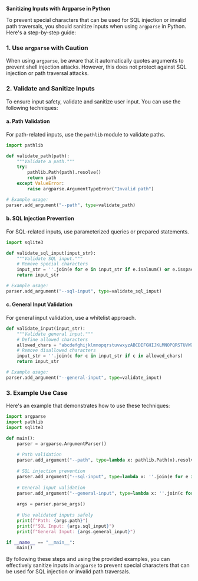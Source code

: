 **Sanitizing Inputs with Argparse in Python**

To prevent special characters that can be used for SQL injection or invalid path traversals, you should sanitize inputs when using `argparse` in Python. Here's a step-by-step guide:

### 1. **Use `argparse` with Caution**

When using `argparse`, be aware that it automatically quotes arguments to prevent shell injection attacks. However, this does not protect against SQL injection or path traversal attacks.

### 2. **Validate and Sanitize Inputs**

To ensure input safety, validate and sanitize user input. You can use the following techniques:

#### **a. Path Validation**

For path-related inputs, use the `pathlib` module to validate paths.

```python
import pathlib

def validate_path(path):
    """Validate a path."""
    try:
        pathlib.Path(path).resolve()
        return path
    except ValueError:
        raise argparse.ArgumentTypeError("Invalid path")

# Example usage:
parser.add_argument("--path", type=validate_path)
```

#### **b. SQL Injection Prevention**

For SQL-related inputs, use parameterized queries or prepared statements.

```python
import sqlite3

def validate_sql_input(input_str):
    """Validate SQL input."""
    # Remove special characters
    input_str = ''.join(e for e in input_str if e.isalnum() or e.isspace())
    return input_str

# Example usage:
parser.add_argument("--sql-input", type=validate_sql_input)
```

#### **c. General Input Validation**

For general input validation, use a whitelist approach.

```python
def validate_input(input_str):
    """Validate general input."""
    # Define allowed characters
    allowed_chars = "abcdefghijklmnopqrstuvwxyzABCDEFGHIJKLMNOPQRSTUVWXYZ0123456789_-. "
    # Remove disallowed characters
    input_str = ''.join(c for c in input_str if c in allowed_chars)
    return input_str

# Example usage:
parser.add_argument("--general-input", type=validate_input)
```

### 3. **Example Use Case**

Here's an example that demonstrates how to use these techniques:

```python
import argparse
import pathlib
import sqlite3

def main():
    parser = argparse.ArgumentParser()
    
    # Path validation
    parser.add_argument("--path", type=lambda x: pathlib.Path(x).resolve())
    
    # SQL injection prevention
    parser.add_argument("--sql-input", type=lambda x: ''.join(e for e in x if e.isalnum() or e.isspace()))
    
    # General input validation
    parser.add_argument("--general-input", type=lambda x: ''.join(c for c in x if c in "abcdefghijklmnopqrstuvwxyzABCDEFGHIJKLMNOPQRSTUVWXYZ0123456789_-. "))
    
    args = parser.parse_args()
    
    # Use validated inputs safely
    print(f"Path: {args.path}")
    print(f"SQL Input: {args.sql_input}")
    print(f"General Input: {args.general_input}")

if __name__ == "__main__":
    main()
```

By following these steps and using the provided examples, you can effectively sanitize inputs in `argparse` to prevent special characters that can be used for SQL injection or invalid path traversals.